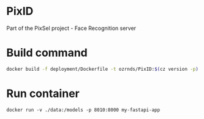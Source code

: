 # PixID
Part of the PixSel project - Face Recognition server

# Build command
```bash
docker build -f deployment/Dockerfile -t ozrnds/PixID:$(cz version -p) .
```

# Run container
```
docker run -v ./data:/models -p 8010:8000 my-fastapi-app
```